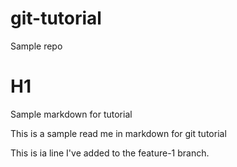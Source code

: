 # git-tutorial
Sample repo

# H1
Sample markdown for tutorial

This is a sample read me in markdown for git tutorial

This is ia line I've added to the feature-1 branch.
